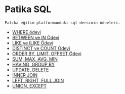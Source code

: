 # Patika SQL
```
Patika eğitim platformundaki sql dersinin ödevleri.
```

- [WHERE ödevi](https://app.patika.dev/moduller/sql/Odev1)
- [BETWEEN ve IN Ödevi](https://app.patika.dev/courses/sql/Odev2)
- [LIKE ve ILIKE Ödevi](https://app.patika.dev/courses/sql/Odev3)
- [DISTINCT ve COUNT Ödevi](https://app.patika.dev/courses/sql/Odev4)
- [ORDER BY, LIMIT, OFFSET Ödevi](https://app.patika.dev/courses/sql/Odev5)
- [SUM, MAX, AVG, MIN](https://app.patika.dev/courses/sql/Odev6)
- [HAVING, GROUP BY](https://app.patika.dev/courses/sql/Odev7)
- [UPDATE, DELETE](https://app.patika.dev/courses/sql/Odev8)
- [INNER JOIN](https://app.patika.dev/courses/sql/Odev9)
- [LEFT, RIGHT, FULL JOIN](https://app.patika.dev/courses/sql/Odev10)
- [UNION, EXCEPT](https://app.patika.dev/courses/sql/Odev11)
